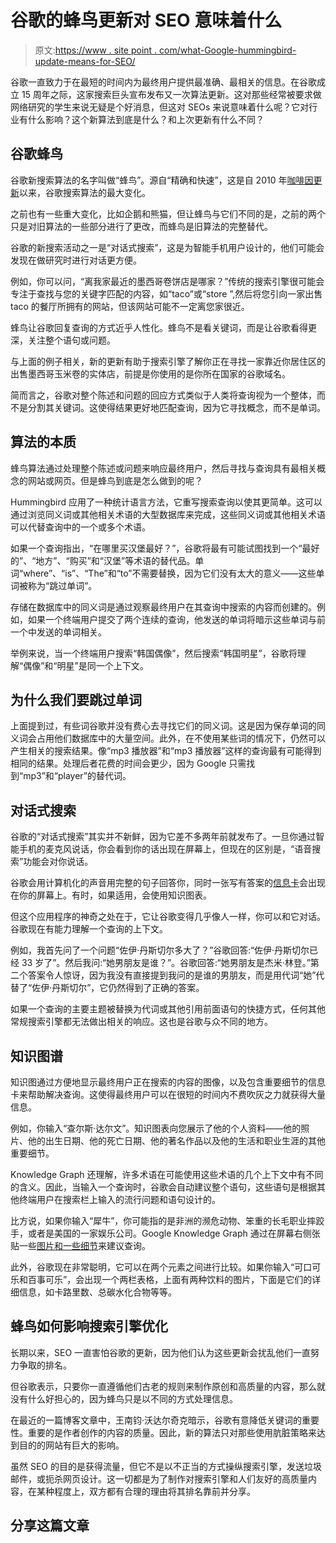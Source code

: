 # 谷歌的蜂鸟更新对 SEO 意味着什么

> 原文:[https://www . site point . com/what-Google-hummingbird-update-means-for-SEO/](https://www.sitepoint.com/what-googles-hummingbird-update-means-for-seo/)

谷歌一直致力于在最短的时间内为最终用户提供最准确、最相关的信息。在谷歌成立 15 周年之际，这家搜索巨头宣布发布又一次算法更新。这对那些经常被要求做网络研究的学生来说无疑是个好消息，但这对 SEOs 来说意味着什么呢？它对行业有什么影响？这个新算法到底是什么？和上次更新有什么不同？

## 谷歌蜂鸟

谷歌新搜索算法的名字叫做“蜂鸟”。源自“精确和快速”，这是自 2010 年[咖啡因更新](http://searchengineland.com/googles-new-indexing-infrastructure-caffeine-now-live-43891)以来，谷歌搜索算法的最大变化。

之前也有一些重大变化，比如企鹅和熊猫，但让蜂鸟与它们不同的是，之前的两个只是对旧算法的一些部分进行了更改，而蜂鸟是旧算法的完整替代。

谷歌的新搜索活动之一是“对话式搜索”，这是为智能手机用户设计的，他们可能会发现在做研究时进行对话更方便。

例如，你可以问，“离我家最近的墨西哥卷饼店是哪家？”传统的搜索引擎很可能会专注于查找与您的关键字匹配的内容，如“taco”或“store ”,然后将您引向一家出售 taco 的餐厅所拥有的网站，但该网站可能不一定离您家很近。

蜂鸟让谷歌回复查询的方式近乎人性化。蜂鸟不是看关键词，而是让谷歌看得更深，关注整个语句或问题。

与上面的例子相关，新的更新有助于搜索引擎了解你正在寻找一家靠近你居住区的出售墨西哥玉米卷的实体店，前提是你使用的是你所在国家的谷歌域名。

简而言之，谷歌对整个陈述和问题的回应方式类似于人类将查询视为一个整体，而不是分割其关键词。这使得结果更好地匹配查询，因为它寻找概念，而不是单词。

## 算法的本质

蜂鸟算法通过处理整个陈述或问题来响应最终用户，然后寻找与查询具有最相关概念的网站或网页。但是蜂鸟到底是怎么做到的呢？

Hummingbird 应用了一种统计语言方法，它重写搜索查询以使其更简单。这可以通过浏览同义词或其他相关术语的大型数据库来完成，这些同义词或其他相关术语可以代替查询中的一个或多个术语。

如果一个查询指出，“在哪里买汉堡最好？”，谷歌将最有可能试图找到一个“最好的”、“地方”、“购买”和“汉堡”等术语的替代品。单词“where”、“is”、“The”和“to”不需要替换，因为它们没有太大的意义——这些单词被称为“跳过单词”。

存储在数据库中的同义词是通过观察最终用户在其查询中搜索的内容而创建的。例如，如果一个终端用户提交了两个连续的查询，他发送的单词将暗示这些单词与前一个中发送的单词相关。

举例来说，当一个终端用户搜索“韩国偶像”，然后搜索“韩国明星”，谷歌将理解“偶像”和“明星”是同一个上下文。

## 为什么我们要跳过单词

上面提到过，有些词谷歌并没有费心去寻找它们的同义词。这是因为保存单词的同义词会占用他们数据库中的大量空间。此外，在不使用某些词的情况下，仍然可以产生相关的搜索结果。像“mp3 播放器”和“mp3 播放器”这样的查询最有可能得到相同的结果。处理后者花费的时间会更少，因为 Google 只需找到“mp3”和“player”的替代词。

## 对话式搜索

谷歌的“对话式搜索”其实并不新鲜，因为它差不多两年前就发布了。一旦你通过智能手机的麦克风说话，你会看到你的话出现在屏幕上，但现在的区别是，“语音搜索”功能会对你说话。

谷歌会用计算机化的声音用完整的句子回答你，同时一张写有答案的[信息卡](http://www.google.com/landing/now/)会出现在你的屏幕上。有时，如果适用，会使用知识图表。

但这个应用程序的神奇之处在于，它让谷歌变得几乎像人一样，你可以和它对话。谷歌现在有能力理解一个查询的上下文。

例如，我首先问了一个问题“佐伊·丹斯切尔多大了？”谷歌回答:“佐伊·丹斯切尔已经 33 岁了”。然后我问:“她男朋友是谁？”。谷歌回答:“她男朋友是杰米·林登。”第二个答案令人惊讶，因为我没有直接提到我问的是谁的男朋友，而是用代词“她”代替了“佐伊·丹斯切尔”，它仍然得到了正确的答案。

如果一个查询的主要主题被替换为代词或其他引用前面语句的快捷方式，任何其他常规搜索引擎都无法做出相关的响应。这也是谷歌与众不同的地方。

## 知识图谱

知识图通过方便地显示最终用户正在搜索的内容的图像，以及包含重要细节的信息卡来帮助解决查询。这使得最终用户可以在很短的时间内不费吹灰之力就获得大量信息。

例如，你输入“查尔斯·达尔文”。知识图表向您展示了他的个人资料——他的照片、他的出生日期、他的死亡日期、他的著名作品以及他的生活和职业生涯的其他重要细节。

Knowledge Graph 还理解，许多术语在可能使用这些术语的几个上下文中有不同的含义。因此，当输入一个查询时，谷歌会自动建议整个语句，这些语句是根据其他终端用户在搜索栏上输入的流行问题和语句设计的。

比方说，如果你输入“犀牛”，你可能指的是非洲的濒危动物、笨重的长毛职业摔跤手，或者是美国的一家娱乐公司。Google Knowledge Graph 通过在屏幕右侧张贴一些[图片和一些细节](https://www.google.com/search?biw=1366&bih=667&q=rhino+horn&stick=H4sIAAAAAAAAAGOovnz8BQMDAy8HixKnfq6-gXGKiYnxWhv3_2vErX6byLc0m-6rjEnby1IGAFogSBwqAAAA&sa=X&ei=CBRNUt6GLYq9iAe6iIFI&ved=0CKsBEOkTMBc)来建议查询。

此外，谷歌现在非常聪明，它可以在两个元素之间进行比较。如果你输入“可口可乐和百事可乐”，会出现一个两栏表格，上面有两种饮料的图片，下面是它们的详细信息，如卡路里数、总碳水化合物等等。

## 蜂鸟如何影响搜索引擎优化

长期以来，SEO 一直害怕谷歌的更新，因为他们认为这些更新会扰乱他们一直努力争取的排名。

但谷歌表示，只要你一直遵循他们古老的规则来制作原创和高质量的内容，那么就没有什么好担心的，因为蜂鸟只是以不同的方式处理信息。

在最近的一篇博客文章中，王南钧·沃达尔奇克暗示，谷歌有意降低关键词的重要性。重要的是作者创作的内容的质量。因此，新的算法只对那些使用肮脏策略来达到目的的网站有巨大的影响。

虽然 SEO 的目的是获得流量，但它不是以不正当的方式操纵搜索引擎，发送垃圾邮件，或扼杀网页设计。这一切都是为了制作对搜索引擎和人们友好的高质量内容，在某种程度上，双方都有合理的理由将其排名靠前并分享。

## 分享这篇文章